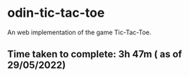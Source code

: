 # odin-tic-tac-toe
An web implementation of the game Tic-Tac-Toe.

## Time taken to complete: 3h 47m ( as of 29/05/2022)
